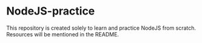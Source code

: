 # NodeJS-practice
This repository is created solely to learn and practice NodeJS from scratch. Resources will be mentioned in the README.
